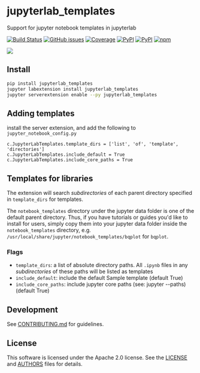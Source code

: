 # jupyterlab_templates
Support for jupyter notebook templates in jupyterlab

[![Build Status](https://dev.azure.com/tpaine154/jupyter/_apis/build/status/jpmorganchase.jupyterlab_templates?branchName=master)](https://dev.azure.com/tpaine154/jupyter/_build/latest?definitionId=26&branchName=master)
[![GitHub issues](https://img.shields.io/github/issues/timkpaine/jupyterlab_templates.svg)]()
[![Coverage](https://img.shields.io/azure-devops/coverage/tpaine154/jupyter/26)](https://dev.azure.com/tpaine154/jupyter/_build?definitionId=26&_a=summary)
[![PyPI](https://img.shields.io/pypi/l/jupyterlab_templates.svg)](https://pypi.python.org/pypi/jupyterlab_templates)
[![PyPI](https://img.shields.io/pypi/v/jupyterlab_templates.svg)](https://pypi.python.org/pypi/jupyterlab_templates)
[![npm](https://img.shields.io/npm/v/jupyterlab_templates.svg)](https://www.npmjs.com/package/jupyterlab_templates)

![](https://raw.githubusercontent.com/timkpaine/jupyterlab_templates/master/docs/example1.gif)


## Install
```bash
pip install jupyterlab_templates
jupyter labextension install jupyterlab_templates
jupyter serverextension enable --py jupyterlab_templates
```

## Adding templates
install the server extension, and add the following to `jupyter_notebook_config.py`

```python3
c.JupyterLabTemplates.template_dirs = ['list', 'of', 'template', 'directories']
c.JupyterLabTemplates.include_default = True
c.JupyterLabTemplates.include_core_paths = True
```

## Templates for libraries
The extension will search *subdirectories* of each parent directory specified in `template_dirs` for templates.

The `notebook_templates` directory under the jupyter data folder is one of the default parent directory. Thus, if you have tutorials or guides you'd like to install for users, simply copy them into your jupyter data folder inside the `notebook_templates` directory, e.g. `/usr/local/share/jupyter/notebook_templates/bqplot` for `bqplot`.


### Flags
- `template_dirs`: a list of absolute directory paths. All `.ipynb` files in any *subdirectories* of these paths will be listed as templates
- `include_default`: include the default Sample template (default True)
- `include_core_paths`: include jupyter core paths (see: jupyter --paths) (default True)


## Development

See [CONTRIBUTING.md](./CONTRIBUTING.md) for guidelines.


## License

This software is licensed under the Apache 2.0 license. See the
[LICENSE](LICENSE) and [AUTHORS](AUTHORS) files for details.
